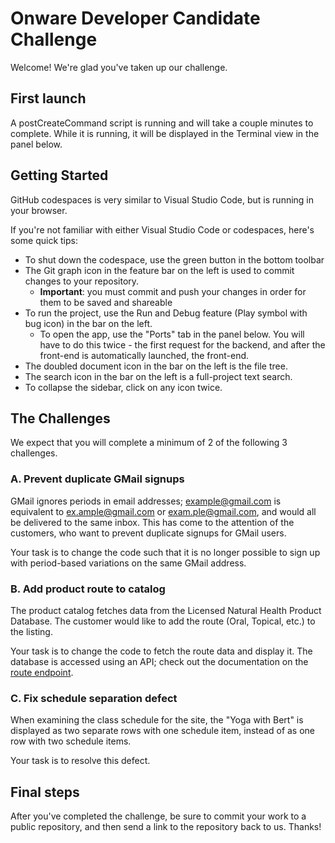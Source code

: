 # Onware Developer Candidate Challenge

Welcome! We're glad you've taken up our challenge.

## First launch

A postCreateCommand script is running and will take a couple minutes to complete.
While it is running, it will be displayed in the Terminal view in the panel below.

## Getting Started

GitHub codespaces is very similar to Visual Studio Code, but is running in your browser.

If you're not familiar with either Visual Studio Code or codespaces, here's some quick tips:
* To shut down the codespace, use the green button in the bottom toolbar
* The Git graph icon in the feature bar on the left is used to commit changes to your repository.
    * **Important**: you must commit and push your changes in order for them to be saved and shareable
* To run the project, use the Run and Debug feature (Play symbol with bug icon) in the bar on the left.
  * To open the app, use the "Ports" tab in the panel below. You will have to do this twice - the first
    request for the backend, and after the front-end is automatically launched, the front-end.
* The doubled document icon in the bar on the left is the file tree.
* The search icon in the bar on the left is a full-project text search.
* To collapse the sidebar, click on any icon twice.

## The Challenges

We expect that you will complete a minimum of 2 of the following 3 challenges.

### A. Prevent duplicate GMail signups

GMail ignores periods in email addresses; example@gmail.com is equivalent to ex.ample@gmail.com or exam.ple@gmail.com,
and would all be delivered to the same inbox. This has come to the attention of the customers, who want to prevent
duplicate signups for GMail users.

Your task is to change the code such that it is no longer possible to sign up with period-based variations on the same
GMail address.

### B. Add product route to catalog

The product catalog fetches data from the Licensed Natural Health Product Database. The customer would like to add the
route (Oral, Topical, etc.) to the listing.

Your task is to change the code to fetch the route data and display it. The database is accessed using an API; check out
the documentation on the [route endpoint](https://health-products.canada.ca/api/documentation/lnhpd-documentation-en.html#a10).

### C. Fix schedule separation defect

When examining the class schedule for the site, the "Yoga with Bert" is displayed as two separate rows with one schedule
item, instead of as one row with two schedule items.

Your task is to resolve this defect.

## Final steps

After you've completed the challenge, be sure to commit your work to a public repository, and then send a link to the
repository back to us. Thanks!
